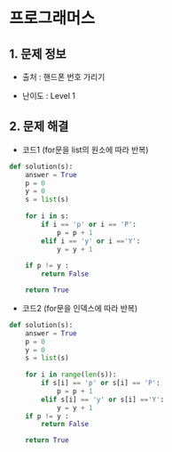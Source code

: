 # 프로그래머스  

## 1. 문제 정보

- 출처 : 핸드폰 번호 가리기

- 난이도 : Level 1

## 2. 문제 해결

- 코드1 (for문을 list의 원소에 따라 반복)
```python
def solution(s):
    answer = True
    p = 0
    y = 0
    s = list(s)
    
    for i in s:
        if i == 'p' or i == 'P':
            p = p + 1
        elif i == 'y' or i =='Y':
            y = y + 1
    
    if p != y :
        return False

    return True
```   
   
- 코드2 (for문을 인덱스에 따라 반복)
```python
def solution(s):
    answer = True
    p = 0
    y = 0
    s = list(s)
    
    for i in range(len(s)):
        if s[i] == 'p' or s[i] == 'P':
            p = p + 1
        elif s[i] == 'y' or s[i] =='Y':
            y = y + 1
    if p != y :
        return False

    return True
```
